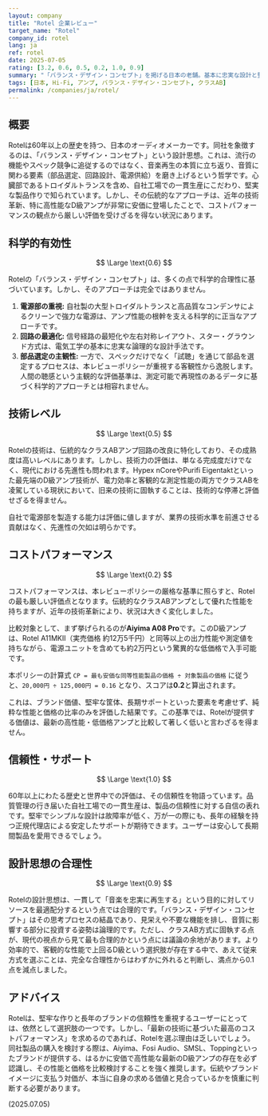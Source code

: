 ```yaml
---
layout: company
title: "Rotel 企業レビュー"
target_name: "Rotel"
company_id: rotel
lang: ja
ref: rotel
date: 2025-07-05
rating: [3.2, 0.6, 0.5, 0.2, 1.0, 0.9]
summary: "「バランス・デザイン・コンセプト」を掲げる日本の老舗。基本に忠実な設計と堅牢な作りには定評があるが、近年の高性能・低価格なD級アンプの台頭により、コストパフォーマンスにおける優位性は失われている。"
tags: [日本, Hi-Fi, アンプ, バランス・デザイン・コンセプト, クラスAB]
permalink: /companies/ja/rotel/
---
```


## 概要

Rotelは60年以上の歴史を持つ、日本のオーディオメーカーです。同社を象徴するのは、「バランス・デザイン・コンセプト」という設計思想。これは、流行の機能やスペック競争に追従するのではなく、音楽再生の本質に立ち返り、音質に関わる要素（部品選定、回路設計、電源供給）を磨き上げるという哲学です。心臓部であるトロイダルトランスを含め、自社工場での一貫生産にこだわり、堅実な製品作りで知られています。しかし、その伝統的なアプローチは、近年の技術革新、特に高性能なD級アンプが非常に安価に登場したことで、コストパフォーマンスの観点から厳しい評価を受けざるを得ない状況にあります。

## 科学的有効性

$$ \Large \text{0.6} $$

Rotelの「バランス・デザイン・コンセプト」は、多くの点で科学的合理性に基づいています。しかし、そのアプローチは完全ではありません。

1.  **電源部の重視:** 自社製の大型トロイダルトランスと高品質なコンデンサによるクリーンで強力な電源は、アンプ性能の根幹を支える科学的に正当なアプローチです。
2.  **回路の最適化:** 信号経路の最短化や左右対称レイアウト、スター・グラウンド方式は、電気工学の基本に忠実な論理的な設計手法です。
3.  **部品選定の主観性:** 一方で、スペックだけでなく「試聴」を通じて部品を選定するプロセスは、本レビューポリシーが重視する客観性から逸脱します。人間の聴感という主観的な評価基準は、測定可能で再現性のあるデータに基づく科学的アプローチとは相容れません。

## 技術レベル

$$ \Large \text{0.5} $$

Rotelの技術は、伝統的なクラスABアンプ回路の改良に特化しており、その成熟度は高いレベルにあります。しかし、技術力の評価は、単なる完成度だけでなく、現代における先進性も問われます。Hypex nCoreやPurifi Eigentaktといった最先端のD級アンプ技術が、電力効率と客観的な測定性能の両方でクラスABを凌駕している現状において、旧来の技術に固執することは、技術的な停滞と評価せざるを得ません。

自社で電源部を製造する能力は評価に値しますが、業界の技術水準を前進させる貢献はなく、先進性の欠如は明らかです。

## コストパフォーマンス

$$ \Large \text{0.2} $$

コストパフォーマンスは、本レビューポリシーの厳格な基準に照らすと、Rotelの最も厳しい評価点となります。伝統的なクラスABアンプとして優れた性能を持ちますが、近年の技術革新により、状況は大きく変化しました。

比較対象として、まず挙げられるのが**Aiyima A08 Pro**です。このD級アンプは、Rotel A11MKII（実売価格 約12万5千円）と同等以上の出力性能や測定値を持ちながら、電源ユニットを含めても約2万円という驚異的な低価格で入手可能です。

本ポリシーの計算式 `CP = 最も安価な同等性能製品の価格 ÷ 対象製品の価格` に従うと、`20,000円 ÷ 125,000円 = 0.16` となり、スコアは**0.2**と算出されます。

これは、ブランド価値、堅牢な筐体、長期サポートといった要素を考慮せず、純粋な性能と価格の比率のみを評価した結果です。この基準では、Rotelが提供する価値は、最新の高性能・低価格アンプと比較して著しく低いと言わざるを得ません。

## 信頼性・サポート

$$ \Large \text{1.0} $$

60年以上にわたる歴史と世界中での評価は、その信頼性を物語っています。品質管理の行き届いた自社工場での一貫生産は、製品の信頼性に対する自信の表れです。堅牢でシンプルな設計は故障率が低く、万が一の際にも、長年の経験を持つ正規代理店による安定したサポートが期待できます。ユーザーは安心して長期間製品を愛用できるでしょう。

## 設計思想の合理性

$$ \Large \text{0.9} $$

Rotelの設計思想は、一貫して「音楽を忠実に再生する」という目的に対してリソースを最適配分するという点では合理的です。「バランス・デザイン・コンセプト」はその思考プロセスの結晶であり、見栄えや不要な機能を排し、音質に影響する部分に投資する姿勢は論理的です。ただし、クラスAB方式に固執する点が、現代の視点から見て最も合理的かという点には議論の余地があります。より効率的で、客観的な性能で上回るD級という選択肢が存在する中で、あえて従来方式を選ぶことは、完全な合理性からはわずかに外れると判断し、満点から0.1点を減点しました。

## アドバイス

Rotelは、堅牢な作りと長年のブランドの信頼性を重視するユーザーにとっては、依然として選択肢の一つです。しかし、「最新の技術に基づいた最高のコストパフォーマンス」を求めるのであれば、Rotelを選ぶ理由は乏しいでしょう。同社製品の購入を検討する際は、Aiyima、Fosi Audio、SMSL、Toppingといったブランドが提供する、はるかに安価で高性能な最新のD級アンプの存在を必ず認識し、その性能と価格を比較検討することを強く推奨します。伝統やブランドイメージに支払う対価が、本当に自身の求める価値と見合っているかを慎重に判断する必要があります。

(2025.07.05)
